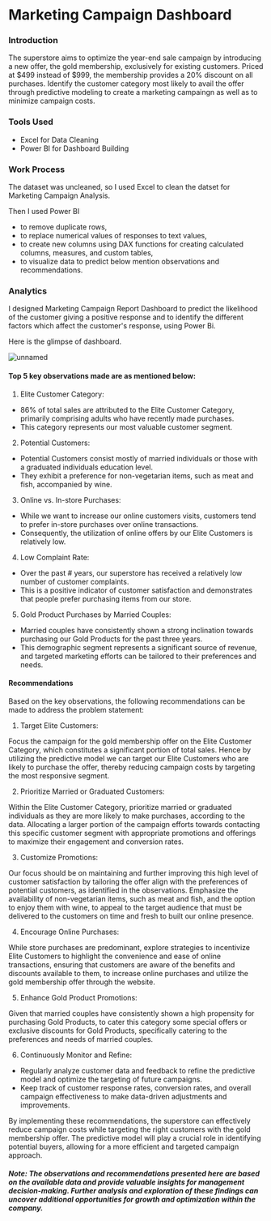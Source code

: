 # Marketing Campaign Dashboard

### Introduction

The superstore aims to optimize the year-end sale campaign by introducing a new offer, the gold membership, exclusively for existing customers. Priced at $499 instead of $999, the membership provides a 20% discount on all purchases. Identify the customer category most likely to avail the offer through predictive modeling to create a marketing campaingn as well as to minimize campaign costs.

### Tools Used
* Excel for Data Cleaning
* Power BI for Dashboard Building

### Work Process

The dataset was uncleaned, so I used Excel to clean the datset for Marketing Campaign Analysis. 

Then I used Power BI 
* to remove duplicate rows, 
* to replace  numerical values of responses to text values, 
* to create new columns using DAX functions for creating calculated columns, measures, and custom tables, 
* to visualize data to predict below mention observations and recommendations.

### Analytics

I designed Marketing Campaign Report Dashboard to predict the likelihood of the customer giving a positive response and to identify the different factors which affect the customer's response, using Power Bi.

Here is the glimpse of dashboard.

![unnamed](https://github.com/nikitaprasad21/Marketing-Campaign-Dashboard/assets/84131752/1e55e4ff-8aab-4516-904a-794e6bd7936b)

#### Top 5 key observations made are as mentioned below:

1. Elite Customer Category:

  * 86% of total sales are attributed to the Elite Customer Category, primarily comprising adults who have recently made purchases.
  * This category represents our most valuable customer segment.

2. Potential Customers:

  * Potential Customers consist mostly of married individuals or those with a graduated individuals education level.
  * They exhibit a preference for non-vegetarian items, such as meat and fish, accompanied by wine.

3. Online vs. In-store Purchases:

  * While we want to increase our online customers visits, customers tend to prefer in-store purchases over online transactions.
  * Consequently, the utilization of online offers by our Elite Customers is relatively low.

4. Low Complaint Rate:

  * Over the past # years, our superstore has received a relatively low number of customer complaints.
  * This is a positive indicator of customer satisfaction and demonstrates that people prefer purchasing items from our store.

5. Gold Product Purchases by Married Couples:

  * Married couples have consistently shown a strong inclination towards purchasing our Gold Products for the past three years.
  * This demographic segment represents a significant source of revenue, and targeted marketing efforts can be tailored to their preferences and needs.


####  Recommendations
Based on the key observations, the following recommendations can be made to address the problem statement:

1. Target Elite Customers:

  Focus the campaign for the gold membership offer on the Elite Customer Category, which constitutes a significant portion of total sales. Hence by utilizing the predictive model we can target our Elite Customers who are likely to purchase the offer, thereby reducing campaign costs by targeting the most responsive segment.

2. Prioritize Married or Graduated Customers:

  Within the Elite Customer Category, prioritize married or graduated individuals as they are more likely to make purchases, according to the data. Allocating a larger portion of the campaign efforts towards contacting this specific customer segment  with appropriate promotions and offerings to maximize their engagement and conversion rates.

3. Customize Promotions:

  Our focus should be on maintaining and further improving this high level of customer satisfaction by tailoring the offer align with the preferences of potential customers, as identified in the observations. Emphasize the availability of non-vegetarian items, such as meat and fish, and the option to enjoy them with wine, to appeal to the target audience that must be delivered to the customers on time and fresh to built our online presence.

4. Encourage Online Purchases:

  While store purchases are predominant, explore strategies to incentivize Elite Customers to highlight the convenience and ease of online transactions, ensuring that customers are aware of the benefits and discounts available to them, to increase online purchases and utilize the gold membership offer through the website.

5. Enhance Gold Product Promotions:

  Given that married couples have consistently shown a high propensity for purchasing Gold Products, to cater this category some special offers or exclusive discounts for Gold Products, specifically catering to the preferences and needs of married couples.

6. Continuously Monitor and Refine:

  * Regularly analyze customer data and feedback to refine the predictive model and optimize the targeting of future campaigns.
  * Keep track of customer response rates, conversion rates, and overall campaign effectiveness to make data-driven adjustments and improvements.


By implementing these recommendations, the superstore can effectively reduce campaign costs while targeting the right customers with the gold membership offer. The predictive model will play a crucial role in identifying potential buyers, allowing for a more efficient and targeted campaign approach.


##### Note: The observations and recommendations presented here are based on the available data and provide valuable insights for management decision-making. Further analysis and exploration of these findings can uncover additional opportunities for growth and optimization within the company.
